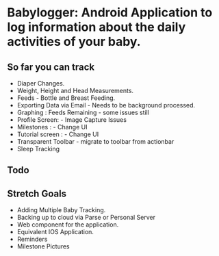 # Babylogger: Android Application to log information about the daily activities of your baby.

## So far you can track 
+ Diaper Changes.
+ Weight, Height and Head Measurements.
+ Feeds - Bottle and Breast Feeding.
+ Exporting Data via Email - Needs to be background processed.
+ Graphing : Feeds Remaining - some issues still
+ Profile Screen: - Image Capture Issues
+ Milestones : - Change UI
+ Tutorial screen : - Change UI
+ Transparent Toolbar - migrate to toolbar from actionbar
+ Sleep Tracking




## Todo




## Stretch Goals 
+ Adding Multiple Baby Tracking.
+ Backing up to cloud via Parse or Personal Server 
+ Web component for the application. 
+ Equivalent IOS Application. 
+ Reminders
+ Milestone Pictures 
